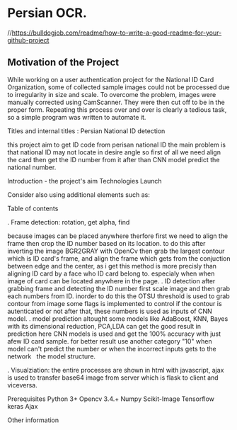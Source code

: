 # Persian OCR.

//https://bulldogjob.com/readme/how-to-write-a-good-readme-for-your-github-project

## Motivation of the Project
While working on a user authentication project for the National ID Card Organization, some of collected sample images could not be processed due to irregularity in size and scale. 
To overcome the problem, images were manually corrected using CamScanner. 
They were then cut off to be in the proper form. Repeating this process over and over is clearly a tedious task, so a simple program was written to automate it.

Titles and internal titles : Persian National ID detection 

this project aim to get ID code from perisan national ID the main problem is that national ID may not locate in desire angle so first of all we need align the card then get the 
ID number from it after than CNN model predict the national number.

Introduction - the project's aim
Technologies
Launch

Consider also using additional elements such as: 

Table of contents

. Frame detection: rotation, get alpha, find

because images can be placed anywhere therfore first we need to align the frame then crop the ID number based on its location. to do this 
after inverting the image BGR2GRAY with OpenCv then grab the largest contour which is ID card's frame, and align the frame which gets from 
the conjuction between edge and the center, as i get this method is more precisly than aligning ID card by a face who ID card belong to. especialy when 
when image of card can be located anywhere in the page.
. ID detection 
after grabbing frame and detecting the ID number first scale image and then grab each numbers from ID. inorder to do this the OTSU threshold is used to grab contour 
from image some flags is implemented to control if the contour is autenticated or not after that, these numbers is used as inputs of CNN model.
. model prediction
altought some models like AdaBoost, KNN, Bayes with its dimensional reduction, PCA,LDA can get the good result in prediction here CNN models is used and get the 100% 
accuracy with just afew ID card sample. for better result use another category "10" when model can't predict the number or when the incorrect inputs gets to the network
<image accuracy per each epoch >
<img>  </img>
the model structure.

. Visualziation: 
the entire processes are shown in html with javascript, ajax is used to transfer base64 image from server which is flask to client and viceversa.

Prerequisites
	Python 3+
	Opencv 3.4.+
	Numpy
	Scikit-Image
	Tensorflow
	keras
	Ajax

Other information
